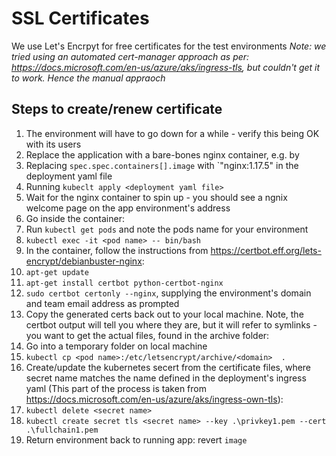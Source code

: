 # SSL Certificates
We use Let's Encrpyt for free certificates for the test environments
*Note: we tried using an automated cert-manager approach as per: https://docs.microsoft.com/en-us/azure/aks/ingress-tls, but couldn't get it to work. Hence the manual appraoch*

## Steps to create/renew certificate
1. The environment will have to go down for a while - verify this being OK with its users
1. Replace the application with a bare-bones nginx container, e.g. by
  1. Replacing `spec.spec.containers[].image` with `"nginx:1.17.5" in the deployment yaml file
  1. Running `kubeclt apply <deployment yaml file>`
1. Wait for the nginx container to spin up - you should see a ngnix welcome page on the app environment's address
1. Go inside the container:
  1. Run `kubectl get pods` and note the pods name for your environment
  1. `kubectl exec -it <pod name> -- bin/bash`
1. In the container, follow the instructions from https://certbot.eff.org/lets-encrypt/debianbuster-nginx:
  1. `apt-get update`
  1. `apt-get install certbot python-certbot-nginx`
  1. `sudo certbot certonly --nginx`, supplying the environment's domain and team email address as prompted
1. Copy the generated certs back out to your local machine. Note, the certbot output will tell you where they are, but it will refer to symlinks - you want to get the actual files, found in the archive folder:
  1. Go into a temporary folder on local machine
  1. `kubectl cp <pod name>:/etc/letsencrypt/archive/<domain>  .`
1. Create/update the kubernetes secert from the certificate files, where secret name matches the name defined in the deployment's ingress yaml
(This part of the process is taken from https://docs.microsoft.com/en-us/azure/aks/ingress-own-tls):
  1. `kubectl delete <secret name>`
  1. `kubectl create secret tls <secret name> --key .\privkey1.pem --cert .\fullchain1.pem`
1. Return environment back to running app: revert `image`

